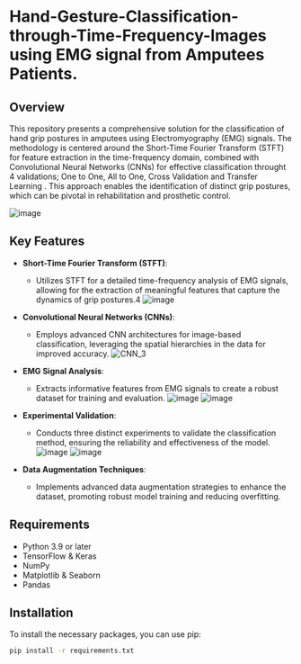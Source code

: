 # Hand-Gesture-Classification-through-Time-Frequency-Images using EMG signal from Amputees Patients.

## Overview

This repository presents a comprehensive solution for the classification of hand grip postures in amputees using Electromyography (EMG) signals. The methodology is centered around the Short-Time Fourier Transform (STFT) for feature extraction in the time-frequency domain, combined with Convolutional Neural Networks (CNNs) for effective classification throught 4 validations; One to One, All to One, Cross Validation and Transfer Learning . This approach enables the identification of distinct grip postures, which can be pivotal in rehabilitation and prosthetic control.

![image](https://github.com/user-attachments/assets/4be731dc-3cbb-41be-b495-b4220badeff6)


## Key Features

- **Short-Time Fourier Transform (STFT)**: 
  - Utilizes STFT for a detailed time-frequency analysis of EMG signals, allowing for the extraction of meaningful features that capture the dynamics of grip postures.4
    ![image](https://github.com/user-attachments/assets/03950ef4-d8f9-4ad7-806d-9cb3a6709a65)

- **Convolutional Neural Networks (CNNs)**: 
  - Employs advanced CNN architectures for image-based classification, leveraging the spatial hierarchies in the data for improved accuracy.
    ![CNN_3](https://github.com/user-attachments/assets/995f81d1-f6f8-45a2-b43b-2b7ce2a44b3a)

- **EMG Signal Analysis**: 
  - Extracts informative features from EMG signals to create a robust dataset for training and evaluation.
  ![image](https://github.com/user-attachments/assets/cc567ee3-def7-4291-995e-6059757207c0)
  ![image](https://github.com/user-attachments/assets/bf293d72-4e5d-48ff-9297-d280b3ee1729)

- **Experimental Validation**: 
  - Conducts three distinct experiments to validate the classification method, ensuring the reliability and effectiveness of the model.
  ![image](https://github.com/user-attachments/assets/f0a990bc-5cfb-4536-90a0-5c51657ad3e7)
  ![image](https://github.com/user-attachments/assets/3cdab35d-2731-4486-8934-4117fc3046d2)

- **Data Augmentation Techniques**: 
  - Implements advanced data augmentation strategies to enhance the dataset, promoting robust model training and reducing overfitting.

## Requirements

- Python 3.9 or later
- TensorFlow & Keras
- NumPy
- Matplotlib & Seaborn
- Pandas

## Installation

To install the necessary packages, you can use pip:

```bash
pip install -r requirements.txt
